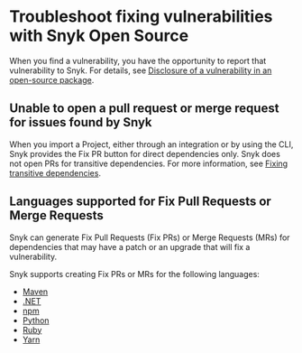 # Troubleshoot fixing vulnerabilities with Snyk Open Source

When you find a vulnerability, you have the opportunity to report that vulnerability to Snyk. For details, see [Disclosure of a vulnerability in an open-source package](../../../working-with-snyk/disclosure-of-a-vulnerability-in-an-open-source-package.md).

## Unable to open a pull request or merge request for issues found by Snyk

When you import a Project, either through an integration or by using the CLI, Snyk provides the Fix PR button for direct dependencies only. Snyk does not open PRs for transitive dependencies. For more information, see [Fixing transitive dependencies](vulnerability-fix-types.md#fixing-transitive-dependencies).

## Languages supported for Fix Pull Requests or Merge Requests

Snyk can generate Fix Pull Requests (Fix PRs) or Merge Requests (MRs) for dependencies that may have a patch or an upgrade that will fix a vulnerability.

Snyk supports creating Fix PRs or MRs for the following languages:

* [Maven](../../../supported-languages-and-package-managers/java-and-kotlin/best-practices-for-java-and-kotlin.md#maven)
* [.NET](../../../supported-languages-and-package-managers/.net/)
* [npm](../../../supported-languages-and-package-managers/javascript/best-practices-for-javascript-and-node.js.md#npm)
* [Python](../../../supported-languages-and-package-managers/python.md)
* [Ruby](../../../supported-languages-and-package-managers/ruby.md)
* [Yarn](../../../supported-languages-and-package-managers/javascript/best-practices-for-javascript-and-node.js.md#yarn)

